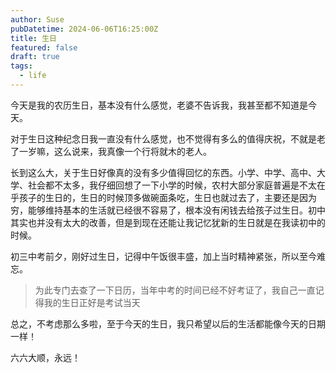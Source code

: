 ```yaml
---
author: Suse
pubDatetime: 2024-06-06T16:25:00Z
title: 生日
featured: false
draft: true
tags:
  - life
---
```


今天是我的农历生日，基本没有什么感觉，老婆不告诉我，我甚至都不知道是今天。

对于生日这种纪念日我一直没有什么感觉，也不觉得有多么的值得庆祝，不就是老了一岁嘛，这么说来，我真像一个行将就木的老人。

长到这么大，关于生日好像真的没有多少值得回忆的东西。小学、中学、高中、大学、社会都不太多，我仔细回想了一下小学的时候，农村大部分家庭普遍是不太在乎孩子的生日的，生日的时候顶多做碗面条吃，生日也就过去了，主要还是因为穷，能够维持基本的生活就已经很不容易了，根本没有闲钱去给孩子过生日。初中其实也并没有太大的改善，但是到现在还能让我记忆犹新的生日就是在我读初中的时候。

初三中考前夕，刚好过生日，记得中午饭很丰盛，加上当时精神紧张，所以至今难忘。

> 为此专门去查了一下日历，当年中考的时间已经不好考证了，我自己一直记得我的生日正好是考试当天

总之，不考虑那么多啦，至于今天的生日，我只希望以后的生活都能像今天的日期一样！

六六大顺，永远！